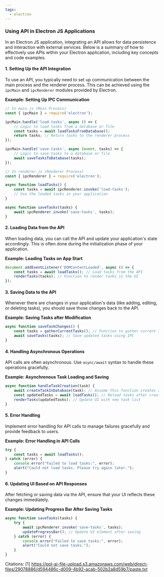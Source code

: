 ```yaml
---
tags:
  - electron
---
```

### Using API in Electron JS Applications

In an Electron JS application, integrating an API allows for data persistence and interaction with external services. Below is a summary of how to effectively use APIs within your Electron application, including key concepts and code examples.

#### 1. **Setting Up the API Integration**

To use an API, you typically need to set up communication between the main process and the renderer process. This can be achieved using the `ipcMain` and `ipcRenderer` modules provided by Electron.

**Example: Setting Up IPC Communication**

```javascript
// In main.js (Main Process)
const { ipcMain } = require('electron');

ipcMain.handle('load-tasks', async () => {
    // Logic to load tasks from a database or file
    const tasks = await loadTasksFromDatabase();
    return tasks; // Return tasks to the renderer process
});

ipcMain.handle('save-tasks', async (event, tasks) => {
    // Logic to save tasks to a database or file
    await saveTasksToDatabase(tasks);
});
```

```javascript
// In renderer.js (Renderer Process)
const { ipcRenderer } = require('electron');

async function loadTasks() {
    const tasks = await ipcRenderer.invoke('load-tasks');
    // Use the loaded tasks in your application
}

async function saveTasks(tasks) {
    await ipcRenderer.invoke('save-tasks', tasks);
}
```

#### 2. **Loading Data from the API**

When loading data, you can call the API and update your application's state accordingly. This is often done during the initialization phase of your application.

**Example: Loading Tasks on App Start**

```javascript
document.addEventListener('DOMContentLoaded', async () => {
    const tasks = await loadTasks(); // Load tasks from the API
    renderTasks(tasks); // Function to render tasks in the UI
});
```

#### 3. **Saving Data to the API**

Whenever there are changes in your application's data (like adding, editing, or deleting tasks), you should save those changes back to the API.

**Example: Saving Tasks after Modification**

```javascript
async function saveTaskChanges() {
    const tasks = gatherCurrentTasks(); // Function to gather current task data
    await saveTasks(tasks); // Save updated tasks using IPC
}
```

#### 4. **Handling Asynchronous Operations**

API calls are often asynchronous. Use `async/await` syntax to handle these operations gracefully.

**Example: Asynchronous Task Loading and Saving**

```javascript
async function handleTaskCreation(task) {
    await createTaskInDatabase(task); // Assume this function creates a task in the database
    const updatedTasks = await loadTasks(); // Reload tasks after creation
    renderTasks(updatedTasks); // Update UI with new task list
}
```

#### 5. **Error Handling**

Implement error handling for API calls to manage failures gracefully and provide feedback to users.

**Example: Error Handling in API Calls**

```javascript
try {
    const tasks = await loadTasks();
} catch (error) {
    console.error("Failed to load tasks:", error);
    alert("Could not load tasks. Please try again later.");
}
```

#### 6. **Updating UI Based on API Responses**

After fetching or saving data via the API, ensure that your UI reflects these changes immediately.

**Example: Updating Progress Bar After Saving Tasks**

```javascript
async function saveTasks(tasks) {
    try {
        await ipcRenderer.invoke('save-tasks', tasks);
        updateProgressBar(); // Update UI element after saving
    } catch (error) {
        console.error("Failed to save tasks:", error);
        alert("Could not save tasks.");
    }
}
```


Citations:
[1] https://ppl-ai-file-upload.s3.amazonaws.com/web/direct-files/29078886/d594486c-d009-4b92-acab-502b2a8d59b7/paste.txt